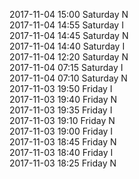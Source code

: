 2017-11-04 15:00 Saturday  N  
2017-11-04 14:55 Saturday  I  
2017-11-04 14:45 Saturday  N  
2017-11-04 14:40 Saturday  I  
2017-11-04 12:20 Saturday  N  
2017-11-04 07:15 Saturday  I  
2017-11-04 07:10 Saturday  N  
2017-11-03 19:50 Friday  I  
2017-11-03 19:40 Friday  N  
2017-11-03 19:35 Friday  I  
2017-11-03 19:10 Friday  N  
2017-11-03 19:00 Friday  I  
2017-11-03 18:45 Friday  N  
2017-11-03 18:40 Friday  I  
2017-11-03 18:25 Friday  N  
